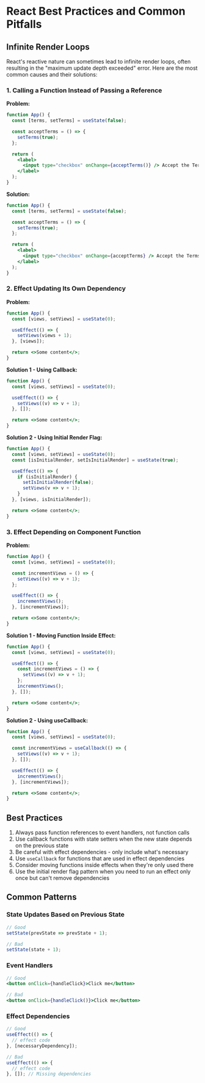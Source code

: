 # React Best Practices and Common Pitfalls

## Infinite Render Loops

React's reactive nature can sometimes lead to infinite render loops, often resulting in the "maximum update depth exceeded" error. Here are the most common causes and their solutions:

### 1. Calling a Function Instead of Passing a Reference

**Problem:**
```jsx
function App() {
  const [terms, setTerms] = useState(false);

  const acceptTerms = () => {
    setTerms(true);
  };

  return (
    <label>
      <input type="checkbox" onChange={acceptTerms()} /> Accept the Terms
    </label>
  );
}
```

**Solution:**
```jsx
function App() {
  const [terms, setTerms] = useState(false);

  const acceptTerms = () => {
    setTerms(true);
  };

  return (
    <label>
      <input type="checkbox" onChange={acceptTerms} /> Accept the Terms
    </label>
  );
}
```

### 2. Effect Updating Its Own Dependency

**Problem:**
```jsx
function App() {
  const [views, setViews] = useState(0);

  useEffect(() => {
    setViews(views + 1);
  }, [views]);

  return <>Some content</>;
}
```

**Solution 1 - Using Callback:**
```jsx
function App() {
  const [views, setViews] = useState(0);

  useEffect(() => {
    setViews((v) => v + 1);
  }, []);

  return <>Some content</>;
}
```

**Solution 2 - Using Initial Render Flag:**
```jsx
function App() {
  const [views, setViews] = useState(0);
  const [isInitialRender, setIsInitialRender] = useState(true);

  useEffect(() => {
    if (isInitialRender) {
      setIsInitialRender(false);
      setViews(v => v + 1);
    }
  }, [views, isInitialRender]);

  return <>Some content</>;
}
```

### 3. Effect Depending on Component Function

**Problem:**
```jsx
function App() {
  const [views, setViews] = useState(0);

  const incrementViews = () => {
    setViews((v) => v + 1);
  };

  useEffect(() => {
    incrementViews();
  }, [incrementViews]);

  return <>Some content</>;
}
```

**Solution 1 - Moving Function Inside Effect:**
```jsx
function App() {
  const [views, setViews] = useState(0);

  useEffect(() => {
    const incrementViews = () => {
      setViews((v) => v + 1);
    };
    incrementViews();
  }, []);

  return <>Some content</>;
}
```

**Solution 2 - Using useCallback:**
```jsx
function App() {
  const [views, setViews] = useState(0);

  const incrementViews = useCallback(() => {
    setViews((v) => v + 1);
  }, []);

  useEffect(() => {
    incrementViews();
  }, [incrementViews]);

  return <>Some content</>;
}
```

## Best Practices

1. Always pass function references to event handlers, not function calls
2. Use callback functions with state setters when the new state depends on the previous state
3. Be careful with effect dependencies - only include what's necessary
4. Use `useCallback` for functions that are used in effect dependencies
5. Consider moving functions inside effects when they're only used there
6. Use the initial render flag pattern when you need to run an effect only once but can't remove dependencies

## Common Patterns

### State Updates Based on Previous State
```jsx
// Good
setState(prevState => prevState + 1);

// Bad
setState(state + 1);
```

### Event Handlers
```jsx
// Good
<button onClick={handleClick}>Click me</button>

// Bad
<button onClick={handleClick()}>Click me</button>
```

### Effect Dependencies
```jsx
// Good
useEffect(() => {
  // effect code
}, [necessaryDependency]);

// Bad
useEffect(() => {
  // effect code
}, []); // Missing dependencies
``` 